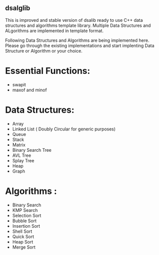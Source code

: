 ## dsalglib
This is improved and stable version of dsalib ready to use C++ data structures and algorithms template library.
Multiple Data Structures and ALgorithms are implemented in template format.

Following Data Structures and Algorithms are being implemented here. Please go through the existing implementations and start implenting Data Structure or Algorithm or your choice.

# Essential Functions:

- swapit
- maxof and minof

# Data Structures:

- Array
- Linked List ( Doubly Circular for generic purposes)
- Queue
- Stack
- Matrix
- Binary Search Tree
- AVL Tree
- Splay Tree
- Heap
- Graph

# Algorithms :

- Binary Search
- KMP Search
- Selection Sort
- Bubble Sort
- Insertion Sort
- Shell Sort
- Quick Sort
- Heap Sort
- Merge Sort

